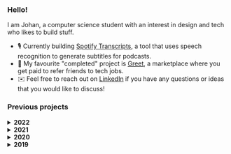 ### Hello! 
I am Johan, a computer science student with an interest in design and tech who likes to build stuff.
- 🎙️ Currently building [Spotify Transcripts](https://github.com/johan-akerman/SpotifyTranscripts), a tool that uses speech recognition to generate subtitles for podcasts.
- 👋 My favourite "completed" project is [Greet](https://github.com/johan-akerman/Greet), a marketplace where you get paid to refer friends to tech jobs. 
- ✉️ Feel free to reach out on [LinkedIn](https://www.linkedin.com/in/johan-akerman/) if you have any questions or ideas that you would like to discuss! 


### Previous projects

<details><summary><b>2022</b></summary>
  
- [LOME Foods](https://github.com/johan-akerman/LOME)
- [Spotify Transcripts](https://github.com/johan-akerman/SpotifyTranscripts)

</details>

<details><summary><b>2021</b></summary>
  
- [Greet](https://github.com/johan-akerman/Greet)
- [Homerun](https://github.com/johan-akerman/Homerun)
  
</details>

<details><summary><b>2020</b></summary>
  
- [Volta Greentech](https://github.com/johan-akerman/VoltaGreentech)
- [Spotify Topics](https://github.com/johan-akerman/SpotifyTopics)
- [Voi Hunter](https://github.com/johan-akerman/VoiHunter)  
- [Curb Food](https://github.com/johan-akerman/CurbFood)
</details>

<details><summary><b>2019</b></summary>
  
- [Young Engineers](https://github.com/johan-akerman/UngaIngenjorer)
- [Wumble](https://github.com/johan-akerman/Wumble)
</details>
